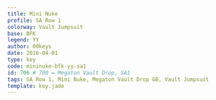 ```yaml
---
title: Mini Nuke
profile: SA Row 1
colorway: Vault Jumpsuit
base: BFK
legend: YY
author: 00keys
date: 2016-04-01
type: key
code: mininuke-bfk-yy-sa1
id: 706 # 700 = Megaton Vault Drop, SA1
tags: SA Row 1, Mini Nuke, Megaton Vault Drop GB, Vault Jumpsuit
template: key.jade
---
```




